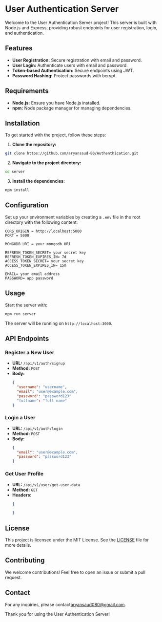 # User Authentication Server

Welcome to the User Authentication Server project! This server is built with Node.js and Express, providing robust endpoints for user registration, login, and authentication.

## Features

- **User Registration:** Secure registration with email and password.
- **User Login:** Authenticate users with email and password.
- **Token-based Authentication:** Secure endpoints using JWT.
- **Password Hashing:** Protect passwords with bcrypt.

## Requirements

- **Node.js:** Ensure you have Node.js installed.
- **npm:** Node package manager for managing dependencies.

## Installation

To get started with the project, follow these steps:

1. **Clone the repository:**

```bash
git clone https://github.com/aryansaud-80/Authenthication.git
```

2. **Navigate to the project directory:**

```bash
cd server
```

3. **Install the dependencies:**

```bash
npm install
```

## Configuration

Set up your environment variables by creating a `.env` file in the root directory with the following content:

```
CORS_ORIGIN = http://localhost:5000
PORT = 5000

MONGODB_URI = your mongodb URI

REFRESH_TOKEN_SECRET= your secret key
REFRESH_TOKEN_EXPIRES_IN= 7d
ACCESS_TOKEN_SECRET= your secret key
ACCESS_TOKEN_EXPIRES_IN= 15m

EMAIL= your email address
PASSWORD= app password
```

## Usage

Start the server with:

```bash
npm run server
```

The server will be running on `http://localhost:3000`.

## API Endpoints

### Register a New User

- **URL:** `/api/v1/auth/signup`
- **Method:** `POST`
- **Body:**
  ```json
  {
    "username": "username",
    "email": "user@example.com",
    "password": "password123"
    "fullname": "full name"
  }
  ```

### Login a User

- **URL:** `/api/v1/auth/login`
- **Method:** `POST`
- **Body:**
  ```json
  {
    "email": "user@example.com",
    "password": "password123"
  }
  ```

### Get User Profile

- **URL:** `/api/v1/user/get-user-data`
- **Method:** `GET`
- **Headers:**
  ```json
  {
    
  }
  ```

## License

This project is licensed under the MIT License. See the [LICENSE](LICENSE) file for more details.

## Contributing

We welcome contributions! Feel free to open an issue or submit a pull request.

## Contact

For any inquiries, please contact[aryansaud080@gmail.com](mailto:aryansaud080@gmail.com).

Thank you for using the User Authentication Server!
